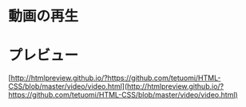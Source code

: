 # 動画の再生
# プレビュー
[http://htmlpreview.github.io/?https://github.com/tetuomi/HTML-CSS/blob/master/video/video.html](http://htmlpreview.github.io/?https://github.com/tetuomi/HTML-CSS/blob/master/video/video.html)
